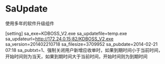 # SaUpdate
使用多年的软件升级组件

[setting]
sa_exe=KDBOSS_V2.exe
sa_updatefile=temp.exe
sa_updateurl=http://172.24.0.15:82/KDBOSS_V2.exe
sa_version=201402210718
sa_filesize=3709952
sa_pubdate=2014-02-21 07:18
sa_pubtxt=1、强制关闭用户新增应收单时，如果到期时间小于当前时间，开始时间则为当天，如果到期时间大于当前时间，开始时间则为到期时间
